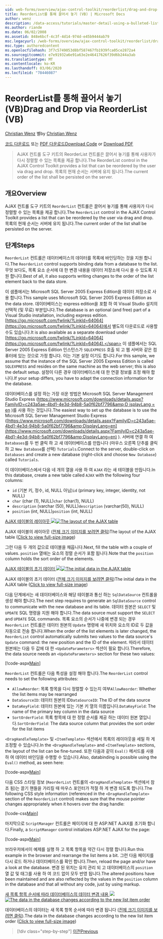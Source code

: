 ```yaml
---
uid: web-forms/overview/ajax-control-toolkit/reorderlist/drag-and-drop-via-reorderlist-vb
title: ReorderList를 통해 끌어서 놓기 (VB) | Microsoft Docs
author: wenz
description: /data-access/tutorials/master-detail-using-a-bulleted-list-of-master-records-with-a-details-datalist-vb
ms.author: riande
ms.date: 06/02/2008
ms.assetid: 848e6bcf-4c3f-4d14-974d-e45b9444ab79
msc.legacyurl: /web-forms/overview/ajax-control-toolkit/reorderlist/drag-and-drop-via-reorderlist-vb
msc.type: authoredcontent
ms.openlocfilehash: 3f7c5749053d8bf587467fb1939fca05ce2872a4
ms.sourcegitcommit: e7e91932a6e91a63e2e46417626f39d6b244a3ab
ms.translationtype: MT
ms.contentlocale: ko-KR
ms.lasthandoff: 03/06/2020
ms.locfileid: "78446087"
---
```

# <a name="drag-and-drop-via-reorderlist-vb"></a><span data-ttu-id="3c573-103">ReorderList를 통해 끌어서 놓기(VB)</span><span class="sxs-lookup"><span data-stu-id="3c573-103">Drag and Drop via ReorderList (VB)</span></span>

<span data-ttu-id="3c573-104">[Christian Wenz](https://github.com/wenz) 별</span><span class="sxs-lookup"><span data-stu-id="3c573-104">by [Christian Wenz](https://github.com/wenz)</span></span>

<span data-ttu-id="3c573-105">[코드 다운로드](https://download.microsoft.com/download/9/3/f/93f8daea-bebd-4821-833b-95205389c7d0/ReorderList5.vb.zip) 또는 [PDF 다운로드](https://download.microsoft.com/download/2/d/c/2dc10e34-6983-41d4-9c08-f78f5387d32b/reorderlist5VB.pdf)</span><span class="sxs-lookup"><span data-stu-id="3c573-105">[Download Code](https://download.microsoft.com/download/9/3/f/93f8daea-bebd-4821-833b-95205389c7d0/ReorderList5.vb.zip) or [Download PDF](https://download.microsoft.com/download/2/d/c/2dc10e34-6983-41d4-9c08-f78f5387d32b/reorderlist5VB.pdf)</span></span>

> <span data-ttu-id="3c573-106">AJAX 컨트롤 도구 키트의 ReorderList 컨트롤은 끌어서 놓기를 통해 사용자가 다시 정렬할 수 있는 목록을 제공 합니다.</span><span class="sxs-lookup"><span data-stu-id="3c573-106">The ReorderList control in the AJAX Control Toolkit provides a list that can be reordered by the user via drag and drop.</span></span> <span data-ttu-id="3c573-107">목록의 현재 순서는 서버에 유지 됩니다.</span><span class="sxs-lookup"><span data-stu-id="3c573-107">The current order of the list shall be persisted on the server.</span></span>

## <a name="overview"></a><span data-ttu-id="3c573-108">개요</span><span class="sxs-lookup"><span data-stu-id="3c573-108">Overview</span></span>

<span data-ttu-id="3c573-109">AJAX 컨트롤 도구 키트의 `ReorderList` 컨트롤은 끌어서 놓기를 통해 사용자가 다시 정렬할 수 있는 목록을 제공 합니다.</span><span class="sxs-lookup"><span data-stu-id="3c573-109">The `ReorderList` control in the AJAX Control Toolkit provides a list that can be reordered by the user via drag and drop.</span></span> <span data-ttu-id="3c573-110">목록의 현재 순서는 서버에 유지 됩니다.</span><span class="sxs-lookup"><span data-stu-id="3c573-110">The current order of the list shall be persisted on the server.</span></span>

## <a name="steps"></a><span data-ttu-id="3c573-111">단계</span><span class="sxs-lookup"><span data-stu-id="3c573-111">Steps</span></span>

<span data-ttu-id="3c573-112">`ReorderList` 컨트롤은 데이터베이스의 데이터를 목록에 바인딩하는 것을 지원 합니다.</span><span class="sxs-lookup"><span data-stu-id="3c573-112">The `ReorderList` control supports binding data from a database to the list.</span></span> <span data-ttu-id="3c573-113">무엇 보다도, 목록 요소 순서에 대 한 변경 내용을 데이터 저장소에 다시 쓸 수 있도록 지원 합니다.</span><span class="sxs-lookup"><span data-stu-id="3c573-113">Best of all, it also supports writing changes to the order of the list element back to the data store.</span></span>

<span data-ttu-id="3c573-114">이 샘플에서는 Microsoft SQL Server 2005 Express Edition을 데이터 저장소로 사용 합니다.</span><span class="sxs-lookup"><span data-stu-id="3c573-114">This sample uses Microsoft SQL Server 2005 Express Edition as the data store.</span></span> <span data-ttu-id="3c573-115">데이터베이스는 express edition을 포함 하 여 Visual Studio 설치의 선택적 (및 무료) 부분입니다.</span><span class="sxs-lookup"><span data-stu-id="3c573-115">The database is an optional (and free) part of a Visual Studio installation, including express edition.</span></span> <span data-ttu-id="3c573-116">[https://go.microsoft.com/fwlink/?LinkId=64064](https://go.microsoft.com/fwlink/?LinkId=64064)에서 별도의 다운로드로 사용할 수도 있습니다.</span><span class="sxs-lookup"><span data-stu-id="3c573-116">It is also available as a separate download under [https://go.microsoft.com/fwlink/?LinkId=64064](https://go.microsoft.com/fwlink/?LinkId=64064).</span></span> <span data-ttu-id="3c573-117">이 샘플에서는 SQL Server 2005 Express Edition 인스턴스가 `SQLEXPRESS` 호출 되 고 웹 서버와 같은 컴퓨터에 있는 것으로 가정 합니다. 이는 기본 설정 이기도 합니다.</span><span class="sxs-lookup"><span data-stu-id="3c573-117">For this sample, we assume that the instance of the SQL Server 2005 Express Edition is called `SQLEXPRESS` and resides on the same machine as the web server; this is also the default setup.</span></span> <span data-ttu-id="3c573-118">설정이 다른 경우 데이터베이스에 대 한 연결 정보를 조정 해야 합니다.</span><span class="sxs-lookup"><span data-stu-id="3c573-118">If your setup differs, you have to adapt the connection information for the database.</span></span>

<span data-ttu-id="3c573-119">데이터베이스를 설정 하는 가장 쉬운 방법은 Microsoft SQL Server Management Studio Express ([https://www.microsoft.com/downloads/details.aspx?FamilyID=c243a5ae-4bd1-4e3d-94b8-5a0f62bf7796&amp;D isplayLang = en](https://www.microsoft.com/downloads/details.aspx?FamilyID=c243a5ae-4bd1-4e3d-94b8-5a0f62bf7796&amp;DisplayLang=en) )를 사용 하는 것입니다.</span><span class="sxs-lookup"><span data-stu-id="3c573-119">The easiest way to set up the database is to use the Microsoft SQL Server Management Studio Express ([https://www.microsoft.com/downloads/details.aspx?FamilyID=c243a5ae-4bd1-4e3d-94b8-5a0f62bf7796&amp;DisplayLang=en](https://www.microsoft.com/downloads/details.aspx?FamilyID=c243a5ae-4bd1-4e3d-94b8-5a0f62bf7796&amp;DisplayLang=en) ).</span></span> <span data-ttu-id="3c573-120">서버에 연결 하 여 `Databases`를 두 번 클릭 하 고 새 데이터베이스를 만듭니다 (마우스 오른쪽 단추를 클릭 하 고 `New Database`를 선택) `Tutorials`.</span><span class="sxs-lookup"><span data-stu-id="3c573-120">Connect to the server, double-click on `Databases` and create a new database (right-click and choose `New Database`) called `Tutorials`.</span></span>

<span data-ttu-id="3c573-121">이 데이터베이스에서 다음 네 개의 열을 사용 하 여 `AJAX` 라는 새 테이블을 만듭니다.</span><span class="sxs-lookup"><span data-stu-id="3c573-121">In this database, create a new table called `AJAX` with the following four columns:</span></span>

- <span data-ttu-id="3c573-122">`id` (기본 키, 정수, id, NULL 아님)</span><span class="sxs-lookup"><span data-stu-id="3c573-122">`id` (primary key, integer, identity, not NULL)</span></span>
- <span data-ttu-id="3c573-123">`char` (char (1), NULL)</span><span class="sxs-lookup"><span data-stu-id="3c573-123">`char` (char(1), NULL)</span></span>
- <span data-ttu-id="3c573-124">`description` (varchar (50), NULL)</span><span class="sxs-lookup"><span data-stu-id="3c573-124">`description` (varchar(50), NULL)</span></span>
- <span data-ttu-id="3c573-125">`position` (int, NULL)</span><span class="sxs-lookup"><span data-stu-id="3c573-125">`position` (int, NULL)</span></span>

<span data-ttu-id="3c573-126">[AJAX 테이블의 레이아웃 ![](drag-and-drop-via-reorderlist-vb/_static/image2.png)](drag-and-drop-via-reorderlist-vb/_static/image1.png)</span><span class="sxs-lookup"><span data-stu-id="3c573-126">[![The layout of the AJAX table](drag-and-drop-via-reorderlist-vb/_static/image2.png)](drag-and-drop-via-reorderlist-vb/_static/image1.png)</span></span>

<span data-ttu-id="3c573-127">AJAX 테이블의 레이아웃 ([전체 크기 이미지를 보려면 클릭](drag-and-drop-via-reorderlist-vb/_static/image3.png))</span><span class="sxs-lookup"><span data-stu-id="3c573-127">The layout of the AJAX table ([Click to view full-size image](drag-and-drop-via-reorderlist-vb/_static/image3.png))</span></span>

<span data-ttu-id="3c573-128">그런 다음 두 개의 값으로 테이블을 채웁니다.</span><span class="sxs-lookup"><span data-stu-id="3c573-128">Next, fill the table with a couple of values.</span></span> <span data-ttu-id="3c573-129">`position` 열에는 요소의 정렬 순서가 포함 됩니다.</span><span class="sxs-lookup"><span data-stu-id="3c573-129">Note that the `position` column holds the sort order of the elements.</span></span>

<span data-ttu-id="3c573-130">[AJAX 테이블의 초기 데이터 ![](drag-and-drop-via-reorderlist-vb/_static/image5.png)](drag-and-drop-via-reorderlist-vb/_static/image4.png)</span><span class="sxs-lookup"><span data-stu-id="3c573-130">[![The initial data in the AJAX table](drag-and-drop-via-reorderlist-vb/_static/image5.png)](drag-and-drop-via-reorderlist-vb/_static/image4.png)</span></span>

<span data-ttu-id="3c573-131">AJAX 테이블의 초기 데이터 ([전체 크기 이미지를 보려면 클릭](drag-and-drop-via-reorderlist-vb/_static/image6.png))</span><span class="sxs-lookup"><span data-stu-id="3c573-131">The initial data in the AJAX table ([Click to view full-size image](drag-and-drop-via-reorderlist-vb/_static/image6.png))</span></span>

<span data-ttu-id="3c573-132">다음 단계에서는 새 데이터베이스와 해당 테이블과 통신 하는 `SqlDataSource` 컨트롤을 생성 해야 합니다.</span><span class="sxs-lookup"><span data-stu-id="3c573-132">The next step requires to generate an `SqlDataSource` control to communicate with the new database and its table.</span></span> <span data-ttu-id="3c573-133">데이터 원본은 `SELECT` 및 `UPDATE` SQL 명령을 지원 해야 합니다.</span><span class="sxs-lookup"><span data-stu-id="3c573-133">The data source must support the `SELECT` and `UPDATE` SQL commands.</span></span> <span data-ttu-id="3c573-134">목록 요소의 순서가 나중에 변경 되는 경우 `ReorderList` 컨트롤은 데이터 원본의 `Update` 명령에 새 위치와 요소의 ID로 두 값을 자동으로 전송 합니다.</span><span class="sxs-lookup"><span data-stu-id="3c573-134">When the order of the list elements is later changed, the `ReorderList` control automatically submits two values to the data source's `Update` command: the new position and the ID of the element.</span></span> <span data-ttu-id="3c573-135">따라서 데이터 원본에는 다음 두 값에 대 한 `<UpdateParameters>` 섹션이 필요 합니다.</span><span class="sxs-lookup"><span data-stu-id="3c573-135">Therefore, the data source needs an `<UpdateParameters>` section for these two values:</span></span>

[!code-aspx[Main](drag-and-drop-via-reorderlist-vb/samples/sample1.aspx)]

<span data-ttu-id="3c573-136">`ReorderList` 컨트롤은 다음 특성을 설정 해야 합니다.</span><span class="sxs-lookup"><span data-stu-id="3c573-136">The `ReorderList` control needs to set the following attributes:</span></span>

- <span data-ttu-id="3c573-137">`AllowReorder`: 목록 항목을 다시 정렬할 수 있는지 여부</span><span class="sxs-lookup"><span data-stu-id="3c573-137">`AllowReorder`: Whether the list items may be rearranged</span></span>
- <span data-ttu-id="3c573-138">`DataSourceID`: 데이터 원본의 ID</span><span class="sxs-lookup"><span data-stu-id="3c573-138">`DataSourceID`: The ID of the data source</span></span>
- <span data-ttu-id="3c573-139">`DataKeyField`: 데이터 원본에 있는 기본 키 열의 이름입니다.</span><span class="sxs-lookup"><span data-stu-id="3c573-139">`DataKeyField`: The name of the primary key column in the data source</span></span>
- <span data-ttu-id="3c573-140">`SortOrderField`: 목록 항목에 대 한 정렬 순서를 제공 하는 데이터 원본 열입니다.</span><span class="sxs-lookup"><span data-stu-id="3c573-140">`SortOrderField`: The data source column that provides the sort order for the list items</span></span>

<span data-ttu-id="3c573-141">`<DragHandleTemplate>` 및 `<ItemTemplate>` 섹션에서 목록의 레이아웃을 세밀 하 게 조정할 수 있습니다.</span><span class="sxs-lookup"><span data-stu-id="3c573-141">In the `<DragHandleTemplate>` and `<ItemTemplate>` sections, the layout of the list can be fine-tuned.</span></span> <span data-ttu-id="3c573-142">또한 다음과 같이 `Eval()` 메서드를 사용 하 여 데이터 바인딩을 수행할 수 있습니다.</span><span class="sxs-lookup"><span data-stu-id="3c573-142">Also, databinding is possible using the `Eval()` method, as seen here:</span></span>

[!code-aspx[Main](drag-and-drop-via-reorderlist-vb/samples/sample2.aspx)]

<span data-ttu-id="3c573-143">다음 CSS 스타일 정보 (`ReorderList` 컨트롤의 `<DragHandleTemplate>` 섹션에서 참조 됨)는 끌기 핸들을 가리킬 때 마우스 포인터가 적절 하 게 변경 되도록 합니다.</span><span class="sxs-lookup"><span data-stu-id="3c573-143">The following CSS style information (referenced in the `<DragHandleTemplate>` section of the `ReorderList` control) makes sure that the mouse pointer changes appropriately when it hovers over the drag handle:</span></span>

[!code-css[Main](drag-and-drop-via-reorderlist-vb/samples/sample3.css)]

<span data-ttu-id="3c573-144">마지막으로 `ScriptManager` 컨트롤은 페이지에 대 한 ASP.NET AJAX를 초기화 합니다.</span><span class="sxs-lookup"><span data-stu-id="3c573-144">Finally, a `ScriptManager` control initializes ASP.NET AJAX for the page:</span></span>

[!code-aspx[Main](drag-and-drop-via-reorderlist-vb/samples/sample4.aspx)]

<span data-ttu-id="3c573-145">브라우저에서이 예제를 실행 하 고 목록 항목을 약간 다시 정렬 합니다.</span><span class="sxs-lookup"><span data-stu-id="3c573-145">Run this example in the browser and rearrange the list items a bit.</span></span> <span data-ttu-id="3c573-146">그런 다음 페이지를 다시 로드 하거나 데이터베이스를 확인 합니다.</span><span class="sxs-lookup"><span data-stu-id="3c573-146">Then, reload the page and/or have a look at the database.</span></span> <span data-ttu-id="3c573-147">변경 된 위치는 유지 관리 되 고 데이터베이스의 `position` 열 값 및 태그를 사용 하 여 코드 없이 모두 반영 됩니다.</span><span class="sxs-lookup"><span data-stu-id="3c573-147">The altered positions have been maintained and are also reflected by the values in the `position` column in the database and that all without any code, just by using markup.</span></span>

<span data-ttu-id="3c573-148">[새 목록 항목 순서에 따라 데이터베이스의 데이터 변경 내용 ![](drag-and-drop-via-reorderlist-vb/_static/image8.png)](drag-and-drop-via-reorderlist-vb/_static/image7.png)</span><span class="sxs-lookup"><span data-stu-id="3c573-148">[![The data in the database changes according to the new list item order](drag-and-drop-via-reorderlist-vb/_static/image8.png)](drag-and-drop-via-reorderlist-vb/_static/image7.png)</span></span>

<span data-ttu-id="3c573-149">데이터베이스의 데이터는 새 목록 항목 순서에 따라 변경 됩니다 ([전체 크기 이미지를 보려면 클릭](drag-and-drop-via-reorderlist-vb/_static/image9.png)).</span><span class="sxs-lookup"><span data-stu-id="3c573-149">The data in the database changes according to the new list item order ([Click to view full-size image](drag-and-drop-via-reorderlist-vb/_static/image9.png))</span></span>

> [!div class="step-by-step"]
> [<span data-ttu-id="3c573-150">이전</span><span class="sxs-lookup"><span data-stu-id="3c573-150">Previous</span></span>](using-postbacks-with-reorderlist-vb.md)
